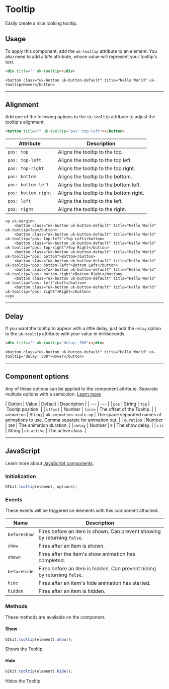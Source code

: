 # Tooltip

<p class="uk-text-lead">Easily create a nice looking tooltip.</p>

## Usage

To apply this component, add the `uk-tooltip` attribute to an element. You also need to add a _title_ attribute, whose value will represent your tooltip's text.

```html
<div title="" uk-tooltip></div>
```

```example
<button class="uk-button uk-button-default" title="Hello World" uk-tooltip>Hover</button>
```

***

## Alignment

Add one of the following options to the `uk-tooltip` attribute to adjust the tooltip's alignment.

```html
<button title="" uk-tooltip="pos: top-left"></button>
```

| Attribute | Description |
| --------- | ----------- |
| `pos: top`          | Aligns the tooltip to the top.          |
| `pos: top-left`     | Aligns the tooltip to the top left.     |
| `pos: top-right`    | Aligns the tooltip to the top right.    |
| `pos: bottom`       | Aligns the tooltip to the bottom.       |
| `pos: bottom-left`  | Aligns the tooltip to the bottom left.  |
| `pos: bottom-right` | Aligns the tooltip to the bottom right. |
| `pos: left`         | Aligns the tooltip to the left.         |
| `pos: right`        | Aligns the tooltip to the right.        |

```example
<p uk-margin>
    <button class="uk-button uk-button-default" title="Hello World" uk-tooltip>Top</button>
    <button class="uk-button uk-button-default" title="Hello World" uk-tooltip="pos: top-left">Top Left</button>
    <button class="uk-button uk-button-default" title="Hello World" uk-tooltip="pos: top-right">Top Right</button>
    <button class="uk-button uk-button-default" title="Hello World" uk-tooltip="pos: bottom">Bottom</button>
    <button class="uk-button uk-button-default" title="Hello World" uk-tooltip="pos: bottom-left">Bottom Left</button>
    <button class="uk-button uk-button-default" title="Hello World" uk-tooltip="pos: bottom-right">Bottom Right</button>
    <button class="uk-button uk-button-default" title="Hello World" uk-tooltip="pos: left">Left</button>
    <button class="uk-button uk-button-default" title="Hello World" uk-tooltip="pos: right">Right</button>
</p>
```

***

## Delay

If you want the tooltip to appear with a little delay, just add the `delay` option to the `uk-tooltip` attribute with your value in milliseconds.

```html
<div title="" uk-tooltip="delay: 500"></div>
```

```example
<button class="uk-button uk-button-default" title="Hello World" uk-tooltip="delay: 500">Hover</button>
```

***

## Component options

Any of these options can be applied to the component attribute. Separate multiple options with a semicolon. [Learn more](javascript.md#component-configuration)

| Option | Value | Default | Description |
| --- | --- |
| `pos` | String | `top` | Tooltip position. |
| `offset` | Number | `false` | The offset of the Tooltip. |
| `animation` | String | `uk-animation-scale-up` | The space separated names of animations to use. Comma separate for animation out. |
| `duration` | Number | `100` | The animation duration. |
| `delay` | Number | `0` | The show delay. |
| `cls` | String | `uk-active` | The active class. |

***

## JavaScript

Learn more about [JavaScript components](javascript.md#programmatic-use).

### Initialization

```js
UIkit.tooltip(element, options);
```

### Events

These events will be triggered on elements with this component attached.

| Name | Description |
| --- | --- |
| `beforeshow` | Fires before an item is shown. Can prevent showing by returning `false`. |
| `show` | Fires after an item is shown. |
| `shown` | Fires after the item's show animation has completed. |
| `beforehide` | Fires before an item is hidden. Can prevent hiding by returning `false`. |
| `hide` | Fires after an item's hide animation has started. |
| `hidden` | Fires after an item is hidden. |

### Methods

These methods are available on the component.

#### Show

```js
UIkit.tooltip(element).show();
```

Shows the Tooltip.

#### Hide

```js
UIkit.tooltip(element).hide();
```

Hides the Tooltip.
